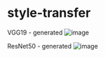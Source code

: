 # style-transfer

VGG19 - generated
![image](https://user-images.githubusercontent.com/119610311/227718641-7738a142-b0ec-461d-b694-3efcf594a5f2.png)

ResNet50 - generated
![image](https://user-images.githubusercontent.com/119610311/227718663-6630be29-0486-4403-a3fc-22ba31872008.png)
